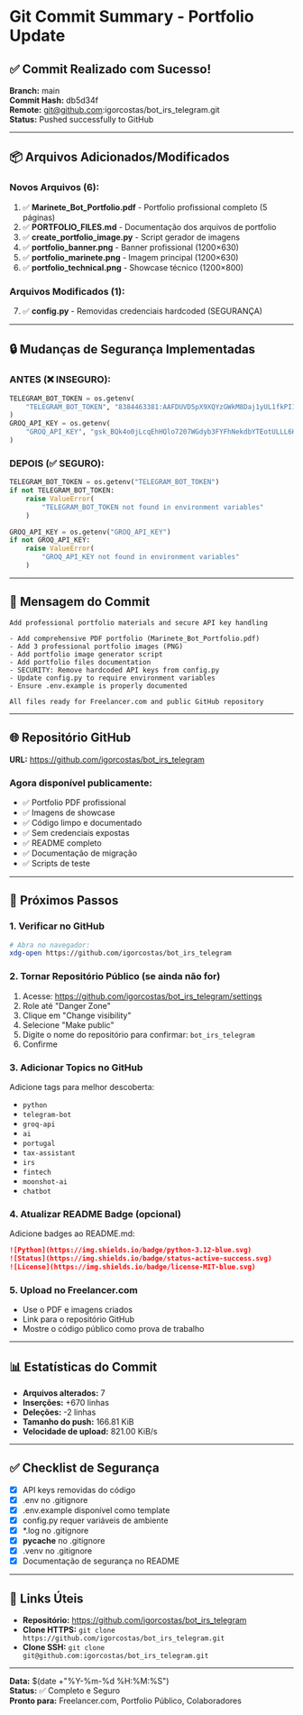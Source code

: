 # Git Commit Summary - Portfolio Update

## ✅ Commit Realizado com Sucesso!

**Branch:** main  
**Commit Hash:** db5d34f  
**Remote:** git@github.com:igorcostas/bot_irs_telegram.git  
**Status:** Pushed successfully to GitHub

---

## 📦 Arquivos Adicionados/Modificados

### Novos Arquivos (6):
1. ✅ **Marinete_Bot_Portfolio.pdf** - Portfolio profissional completo (5 páginas)
2. ✅ **PORTFOLIO_FILES.md** - Documentação dos arquivos de portfolio
3. ✅ **create_portfolio_image.py** - Script gerador de imagens
4. ✅ **portfolio_banner.png** - Banner profissional (1200×630)
5. ✅ **portfolio_marinete.png** - Imagem principal (1200×630)
6. ✅ **portfolio_technical.png** - Showcase técnico (1200×800)

### Arquivos Modificados (1):
7. ✅ **config.py** - Removidas credenciais hardcoded (SEGURANÇA)

---

## 🔒 Mudanças de Segurança Implementadas

### ANTES (❌ INSEGURO):
```python
TELEGRAM_BOT_TOKEN = os.getenv(
    "TELEGRAM_BOT_TOKEN", "8384463381:AAFDUVD5pX9XQYzGWkM8Daj1yUL1fkPIIBA"
)
GROQ_API_KEY = os.getenv(
    "GROQ_API_KEY", "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"
)
```

### DEPOIS (✅ SEGURO):
```python
TELEGRAM_BOT_TOKEN = os.getenv("TELEGRAM_BOT_TOKEN")
if not TELEGRAM_BOT_TOKEN:
    raise ValueError(
        "TELEGRAM_BOT_TOKEN not found in environment variables"
    )

GROQ_API_KEY = os.getenv("GROQ_API_KEY")
if not GROQ_API_KEY:
    raise ValueError(
        "GROQ_API_KEY not found in environment variables"
    )
```

---

## 📝 Mensagem do Commit

```
Add professional portfolio materials and secure API key handling

- Add comprehensive PDF portfolio (Marinete_Bot_Portfolio.pdf)
- Add 3 professional portfolio images (PNG)
- Add portfolio image generator script
- Add portfolio files documentation
- SECURITY: Remove hardcoded API keys from config.py
- Update config.py to require environment variables
- Ensure .env.example is properly documented

All files ready for Freelancer.com and public GitHub repository
```

---

## 🌐 Repositório GitHub

**URL:** https://github.com/igorcostas/bot_irs_telegram

### Agora disponível publicamente:
- ✅ Portfolio PDF profissional
- ✅ Imagens de showcase
- ✅ Código limpo e documentado
- ✅ Sem credenciais expostas
- ✅ README completo
- ✅ Documentação de migração
- ✅ Scripts de teste

---

## 🎯 Próximos Passos

### 1. Verificar no GitHub
```bash
# Abra no navegador:
xdg-open https://github.com/igorcostas/bot_irs_telegram
```

### 2. Tornar Repositório Público (se ainda não for)
1. Acesse: https://github.com/igorcostas/bot_irs_telegram/settings
2. Role até "Danger Zone"
3. Clique em "Change visibility"
4. Selecione "Make public"
5. Digite o nome do repositório para confirmar: `bot_irs_telegram`
6. Confirme

### 3. Adicionar Topics no GitHub
Adicione tags para melhor descoberta:
- `python`
- `telegram-bot`
- `groq-api`
- `ai`
- `portugal`
- `tax-assistant`
- `irs`
- `fintech`
- `moonshot-ai`
- `chatbot`

### 4. Atualizar README Badge (opcional)
Adicione badges ao README.md:
```markdown
![Python](https://img.shields.io/badge/python-3.12-blue.svg)
![Status](https://img.shields.io/badge/status-active-success.svg)
![License](https://img.shields.io/badge/license-MIT-blue.svg)
```

### 5. Upload no Freelancer.com
- Use o PDF e imagens criados
- Link para o repositório GitHub
- Mostre o código público como prova de trabalho

---

## 📊 Estatísticas do Commit

- **Arquivos alterados:** 7
- **Inserções:** +670 linhas
- **Deleções:** -2 linhas
- **Tamanho do push:** 166.81 KiB
- **Velocidade de upload:** 821.00 KiB/s

---

## ✅ Checklist de Segurança

- [x] API keys removidas do código
- [x] .env no .gitignore
- [x] .env.example disponível como template
- [x] config.py requer variáveis de ambiente
- [x] *.log no .gitignore
- [x] __pycache__ no .gitignore
- [x] .venv no .gitignore
- [x] Documentação de segurança no README

---

## 🔗 Links Úteis

- **Repositório:** https://github.com/igorcostas/bot_irs_telegram
- **Clone HTTPS:** `git clone https://github.com/igorcostas/bot_irs_telegram.git`
- **Clone SSH:** `git clone git@github.com:igorcostas/bot_irs_telegram.git`

---

**Data:** $(date +"%Y-%m-%d %H:%M:%S")  
**Status:** ✅ Completo e Seguro  
**Pronto para:** Freelancer.com, Portfolio Público, Colaboradores
